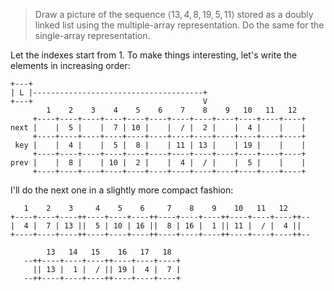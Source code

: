 > Draw a picture of the sequence $\langle 13, 4, 8, 19, 5, 11 \rangle$ stored
> as a doubly linked list using the multiple-array representation. Do the same
> for the single-array representation.

Let the indexes start from 1. To make things interesting, let's write the
elements in increasing order:

    +---+
    | L |--------------------------------------+
    +---+                                      V
            1    2    3    4    5    6    7    8    9   10   11   12
         +----+----+----+----+----+----+----+----+----+----+----+----+
    next |    |  5 |    |  7 | 10 |    |  / |  2 |    |  4 |    |    |
         +----+----+----+----+----+----+----+----+----+----+----+----+
     key |    |  4 |    |  5 |  8 |    | 11 | 13 |    | 19 |    |    |
         +----+----+----+----+----+----+----+----+----+----+----+----+
    prev |    |  8 |    | 10 |  2 |    |  4 |  / |    |  5 |    |    |
         +----+----+----+----+----+----+----+----+----+----+----+----+

I'll do the next one in a slightly more compact fashion:

       1    2    3     4    5    6     7    8    9    10   11   12
    +----+----+----++----+----+----++----+----+----++----+----+----++--
    |  4 |  7 | 13 ||  5 | 10 | 16 ||  8 | 16 |  1 || 11 |  / |  4 ||
    +----+----+----++----+----+----++----+----+----++----+----+----++--

            13   14   15    16   17   18
       --++----+----+----++----+----+----+
         || 13 |  1 |  / || 19 |  4 |  7 |
       --++----+----+----++----+----+----+

